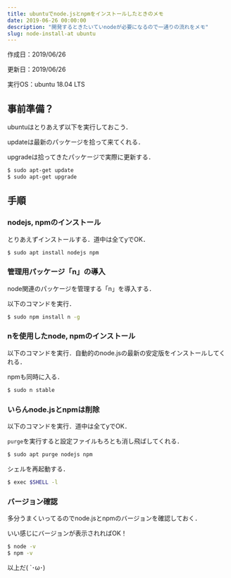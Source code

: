 ```yaml
---
title: ubuntuでnode.jsとnpmをインストールしたときのメモ
date: 2019-06-26 00:00:00
description: "開発するときたいていnodeが必要になるので一通りの流れをメモ"
slug: node-install-at ubuntu
---
```


作成日：2019/06/26

更新日：2019/06/26

実行OS：ubuntu 18.04 LTS

## **事前準備？**

ubuntuはとりあえず以下を実行しておこう．

updateは最新のパッケージを拾って来てくれる．

upgradeは拾ってきたパッケージで実際に更新する．
```bash
$ sudo apt-get update
$ sudo apt-get upgrade
```

## **手順**

### **nodejs, npmのインストール**

とりあえずインストールする．道中は全てyでOK．
```bash
$ sudo apt install nodejs npm
```

### **管理用パッケージ「n」の導入**

node関連のパッケージを管理する「n」を導入する．

以下のコマンドを実行．
```bash
$ sudo npm install n -g
```

### **nを使用したnode, npmのインストール**

以下のコマンドを実行．自動的のnode.jsの最新の安定版をインストールしてくれる．

npmも同時に入る．
```bash
$ sudo n stable
```

### **いらんnode.jsとnpmは削除**

以下のコマンドを実行．道中は全てyでOK．

`purge`を実行すると設定ファイルもろとも消し飛ばしてくれる．
```bash
$ sudo apt purge nodejs npm
```

シェルを再起動する．
```bash
$ exec $SHELL -l
```

### **バージョン確認**

多分うまくいってるのでnode.jsとnpmのバージョンを確認しておく．

いい感じにバージョンが表示されればOK！
```bash
$ node -v
$ npm -v
```

以上だ( `･ω･)
